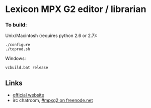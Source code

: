 Lexicon MPX G2 editor / librarian
===

### To build:

Unix/Macintosh (requires python 2.6 or 2.7):

    ./configure
    ./toprod.sh

Windows:

    vcbuild.bat release

Links
---
  - [official website](http://miprosoft.com/mpxg2/)
  - irc chatroom, [#mpxg2 on freenode.net](http://webchat.freenode.net?channels=mpxg2&uio=d4)
